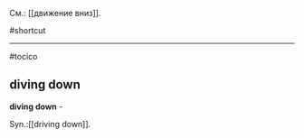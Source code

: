 См.: [[движение вниз]].

#shortcut




<hr/>

#tocico

## diving down

<b>diving down</b> - 


Syn.:[[driving down]].
  


